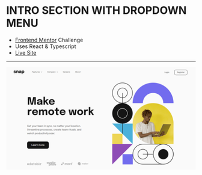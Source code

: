# INTRO SECTION WITH DROPDOWN MENU
- [Frontend Mentor](https://www.frontendmentor.io/) Challenge
- Uses React & Typescript
- [Live Site](https://spectacular-taffy-43dfe3.netlify.app/)
---
![screenshot](image.png)